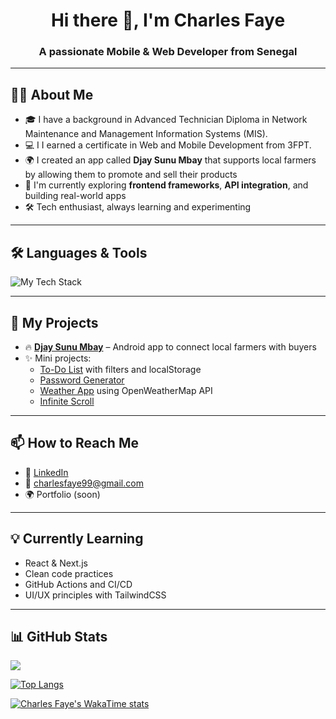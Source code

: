 <h1 align="center">Hi there 👋, I'm Charles Faye</h1>
<h3 align="center">A passionate Mobile & Web Developer from Senegal</h3>

---

## 👨‍💻 About Me

- 🎓 I have a background in Advanced Technician Diploma in Network Maintenance and Management Information Systems (MIS).
- 💻 I I earned a certificate in Web and Mobile Development from 3FPT.
- 🌍 I created an app called **Djay Sunu Mbay** that supports local farmers by allowing them to promote and sell their products
- 🌱 I'm currently exploring **frontend frameworks**, **API integration**, and building real-world apps
- 🛠️ Tech enthusiast, always learning and experimenting

---

## 🛠️ Languages & Tools

<p align="left">
  <img src="https://skillicons.dev/icons?i=html,css,tailwind,js,java,androidstudio,git,github,vscode,npm,vite" alt="My Tech Stack" />
</p>

---

## 📌 My Projects

- 🔥 [**Djay Sunu Mbay**](https://github.com/CharlesFaye/djay-sunu-mbay) – Android app to connect local farmers with buyers  
- ✨ Mini projects:  
  - [To-Do List](https://github.com/CharlesFaye/todo-list-app) with filters and localStorage  
  - [Password Generator](https://github.com/CharlesFaye/password-generator)  
  - [Weather App](https://github.com/CharlesFaye/weather-app) using OpenWeatherMap API  
  - [Infinite Scroll](https://github.com/CharlesFaye/infinite-scroll-app)

---

## 📫 How to Reach Me

- 💼 [LinkedIn](https://www.linkedin.com/in/charles-simel-faye-3382bb2aa/)  
- 📧 charlesfaye99@gmail.com  
- 🌍 Portfolio (soon)

---

## 💡 Currently Learning

- React & Next.js  
- Clean code practices  
- GitHub Actions and CI/CD  
- UI/UX principles with TailwindCSS

---

## 📊 GitHub Stats

<picture>
  <source
    srcset="https://github-readme-stats.vercel.app/api?username=CharlesFaye&show_icons=true&theme=dark"
    media="(prefers-color-scheme: dark)"
  />
  <source
    srcset="https://github-readme-stats.vercel.app/api?username=CharlesFaye&show_icons=true"
    media="(prefers-color-scheme: light), (prefers-color-scheme: no-preference)"
  />
  <img src="https://github-readme-stats.vercel.app/api?username=CharlesFaye&show_icons=true" />
</picture>

[![Top Langs](https://github-readme-stats.vercel.app/api/top-langs/?username=CharlesFaye&langs_count=8&layout=pie)](https://github.com/CharlesFaye/github-readme-stats)

[![Charles Faye's WakaTime stats](https://github-readme-stats.vercel.app/api/wakatime?username=Bebouzo)](https://github.com/CharlesFaye/github-readme-stats)




